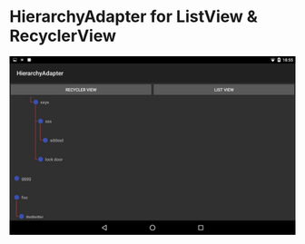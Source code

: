 # HierarchyAdapter for ListView & RecyclerView
<img src="https://github.com/ablack13/HierarchyAdapter/blob/master/screenshot.jpg"/>
